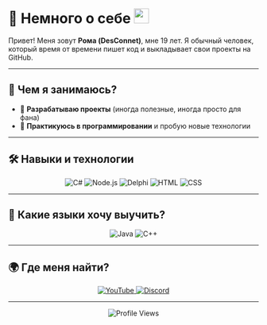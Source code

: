 # 💫 Немного о себе <img src="https://raw.githubusercontent.com/DS1NC-DesConnet/DS1NC-DesConnet/main/assets/shy.gif" width="30">

Привет! Меня зовут **Рома (DesConnet)**, мне 19 лет. Я обычный человек, который время от времени пишет код и выкладывает свои проекты на GitHub.

---

## 🚀 Чем я занимаюсь?
- 🔹 **Разрабатываю проекты** (иногда полезные, иногда просто для фана)
- 🔹 **Практикуюсь в программировании** и пробую новые технологии
---

## 🛠️ Навыки и технологии
<div align="center">
  <img src="https://img.shields.io/badge/C%23-lime?logo=csharp&logoColor=white" alt="C#">
  <img src="https://img.shields.io/badge/Node.js-3c873a?logo=node.js&logoColor=white" alt="Node.js">
  <img src="https://img.shields.io/badge/Delphi-darkred?logo=delphi&logoColor=white" alt="Delphi">
  <img src="https://img.shields.io/badge/HTML-orange?logo=html5&logoColor=white" alt="HTML">
  <img src="https://img.shields.io/badge/CSS-blue?logo=css3&logoColor=white" alt="CSS">
</div>

---

## 🎯 Какие языки хочу выучить?
<div align="center">
  <img src="https://img.shields.io/badge/Java-blue?logo=java&logoColor=white" alt="Java">
  <img src="https://img.shields.io/badge/C%2B%2B-blue?logo=c%2B%2B&logoColor=white" alt="C++">
</div>

---

## 🌍 Где меня найти?
<div align="center">
  <a href="https://youtube.com/c/DesConnet">
    <img src="https://img.shields.io/badge/YouTube-FF0000?logo=youtube&logoColor=white" alt="YouTube">
  </a>
  <a href="https://discord.com/users/1027310755760062545/">
    <img src="https://img.shields.io/badge/theDesConnet-7289DA?logo=discord&logoColor=white" alt="Discord">
  </a>
</div>

---

<div align="center">
  <img src="https://hit.yhype.me/github/profile?user_id=31757032" alt="Profile Views">
</div>
